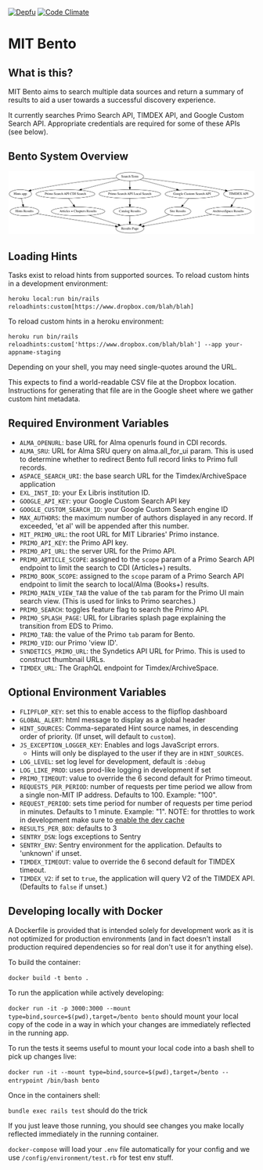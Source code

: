 [![Depfu](https://badges.depfu.com/badges/4e708126f48dfe5edf3b09b1dbc2854b/overview.svg)](https://depfu.com/github/MITLibraries/bento)
[![Code Climate](https://codeclimate.com/github/MITLibraries/bento/badges/gpa.svg)](https://codeclimate.com/github/MITLibraries/bento)

# MIT Bento

## What is this?

MIT Bento aims to search multiple data sources and return a summary of results
to aid a user towards a successful discovery experience.

It currently searches Primo Search API, TIMDEX API, and Google Custom Search API. Appropriate credentials are required 
for some of these APIs (see below).

## Bento System Overview

![alt text](docs/charts/bento_overview.png "Bento system overview chart")

## Loading Hints

Tasks exist to reload hints from supported sources. To reload custom hints in a development environment:

```
heroku local:run bin/rails reloadhints:custom[https://www.dropbox.com/blah/blah]
```

To reload custom hints in a heroku environment:

```
heroku run bin/rails reloadhints:custom['https://www.dropbox.com/blah/blah'] --app your-appname-staging
```

Depending on your shell, you may need single-quotes around the URL.

This expects to find a world-readable CSV file at the Dropbox location. Instructions for generating that file are in the 
Google sheet where we gather custom hint metadata.

## Required Environment Variables

- `ALMA_OPENURL`: base URL for Alma openurls found in CDI records.
- `ALMA_SRU`: URL for Alma SRU query on alma.all_for_ui param. This is 
used to determine whether to redirect Bento full record links to Primo 
full records.
- `ASPACE_SEARCH_URI`: the base search URL for the Timdex/ArchiveSpace application
- `EXL_INST_ID`: your Ex Libris institution ID.
- `GOOGLE_API_KEY`: your Google Custom Search API key
- `GOOGLE_CUSTOM_SEARCH_ID`: your Google Custom Search engine ID
- `MAX_AUTHORS`: the maximum number of authors displayed in any record.
  If exceeded, 'et al' will be appended after this number.
- `MIT_PRIMO_URL`: the root URL for MIT Libraries' Primo instance.
- `PRIMO_API_KEY`: the Primo API key.
- `PRIMO_API_URL`: the server URL for the Primo API.
- `PRIMO_ARTICLE_SCOPE`: assigned to the `scope` param of a Primo Search 
API endpoint to limit  the search to CDI (Articles+) results.
- `PRIMO_BOOK_SCOPE`: assigned to the `scope` param of a Primo Search 
API endpoint to limit the search to local/Alma (Books+) results.
- `PRIMO_MAIN_VIEW_TAB` the value of the `tab` param for the Primo UI 
main search view. (This is used for links to Primo searches.)
- `PRIMO_SEARCH`: toggles feature flag to search the Primo API.
- `PRIMO_SPLASH_PAGE`: URL for Libraries splash page explaining the transition from EDS to Primo.
- `PRIMO_TAB`: the value of the Primo `tab` param for Bento.
- `PRIMO_VID`: our Primo 'view ID'.
- `SYNDETICS_PRIMO_URL`: the Syndetics API URL for Primo. This is used 
to construct thumbnail URLs.
- `TIMDEX_URL`: The GraphQL endpoint for Timdex/ArchiveSpace.

## Optional Environment Variables

- `FLIPFLOP_KEY`: set this to enable access to the flipflop dashboard
- `GLOBAL_ALERT`: html message to display as a global header
- `HINT_SOURCES`: Comma-separated Hint source names, in descending order of priority. (If unset, will default to `custom`).
- `JS_EXCEPTION_LOGGER_KEY`: Enables and logs JavaScript errors.
  - Hints will only be displayed to the user if they are in `HINT_SOURCES`.
- `LOG_LEVEL`: set log level for development, default is `:debug`
- `LOG_LIKE_PROD`: uses prod-like logging in development if set
- `PRIMO_TIMEOUT`: value to override the 6 second default for Primo timeout.
- `REQUESTS_PER_PERIOD`: number of requests per time period we allow from a
  single non-MIT IP address. Defaults to 100. Example: "100".
- `REQUEST_PERIOD`: sets time period for number of requests per time period in
  minutes. Defaults to 1 minute. Example: "1". NOTE: for throttles to work in
  development make sure to [enable the dev cache](https://guides.rubyonrails.org/caching_with_rails.html#caching-in-development)
- `RESULTS_PER_BOX`: defaults to 3
- `SENTRY_DSN`: logs exceptions to Sentry
- `SENTRY_ENV`: Sentry environment for the application. Defaults to 'unknown' if unset.
- `TIMDEX_TIMEOUT`: value to override the 6 second default for TIMDEX timeout.
- `TIMDEX_V2`: if set to `true`, the application will query V2 of the TIMDEX API. (Defaults to `false` if unset.)

## Developing locally with Docker

A Dockerfile is provided that is intended solely for development work as it is
not optimized for production environments (and in fact doesn't install
production required dependencies so for real don't use it for anything else).

To build the container:

`docker build -t bento .`

To run the application while actively developing:

`docker run -it -p 3000:3000 --mount type=bind,source=$(pwd),target=/bento bento`
should mount your local copy of the code in a way in which
your changes are immediately reflected in the running app.

To run the tests it seems useful to mount your local code into a bash shell to
pick up changes live:

`docker run -it --mount type=bind,source=$(pwd),target=/bento --entrypoint /bin/bash bento`

Once in the containers shell:

`bundle exec rails test` should do the trick

If you just leave those running, you should see changes you make locally
reflected immediately in the running container.

`docker-compose` will load your `.env` file automatically for your config and
we use `/config/environment/test.rb` for test env stuff.
